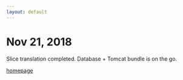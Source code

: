 ```yaml
---
layout: default
---
```


# Nov 21, 2018
  
Slice translation completed. Database + Tomcat bundle is on the go.

[homepage](/)

